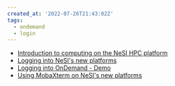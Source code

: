```yaml
---
created_at: '2022-07-26T21:43:02Z'
tags: 
  - ondemand
  - login
---
```


- [Introduction to computing on the NeSI HPC platform](https://youtu.be/F03UNDRdlZI?si=JkFa_SVM_qxqErGd)
- [Logging into NeSI's new platforms](https://youtu.be/IKihbN-QlIA?si=wWuWuf5Y2VFuGwlp)
- [Logging into OnDemand - Demo](https://youtu.be/wMkmO3lseow?si=fjDjxIgv98E7E94d)
- [Using MobaXterm on NeSI's new platforms ](https://youtu.be/EDBx24Aeel4?si=5vrsJTPLrF_jN3QQ)
